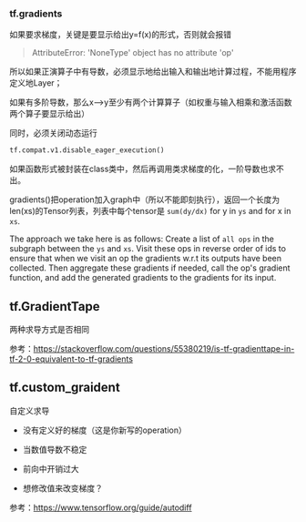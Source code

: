 ###  tf.gradients

如果要求梯度，关键是要显示给出y=f(x)的形式，否则就会报错

> AttributeError: 'NoneType' object has no attribute 'op'

所以如果正演算子中有导数，必须显示地给出输入和输出地计算过程，不能用程序定义地Layer；

如果有多阶导数，那么x-->y至少有两个计算算子（如权重与输入相乘和激活函数两个算子要显示给出）



同时，必须关闭动态运行

```python
tf.compat.v1.disable_eager_execution()
```

如果函数形式被封装在class类中，然后再调用类求梯度的化，一阶导数也求不出。



gradients()把operation加入graph中（所以不能即刻执行），返回一个长度为len(xs)的Tensor列表，列表中每个tensor是 `sum(dy/dx)` for y in `ys` and for x in `xs`.



The approach we take here is as follows: Create a list of `all ops` in the subgraph between the `ys` and `xs`.  Visit these ops in reverse order of ids to ensure that when we visit an op the gradients w.r.t its outputs have  been collected.  Then aggregate these gradients if needed, call the op's  gradient function, and add the generated gradients to the gradients for its input. 

## tf.GradientTape

两种求导方式是否相同

参考：https://stackoverflow.com/questions/55380219/is-tf-gradienttape-in-tf-2-0-equivalent-to-tf-gradients



## tf.custom_graident

自定义求导

- 没有定义好的梯度（这是你新写的operation）

- 当数值导数不稳定
- 前向中开销过大
- 想修改值来改变梯度？

参考：https://www.tensorflow.org/guide/autodiff



